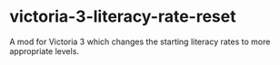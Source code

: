 # victoria-3-literacy-rate-reset
A mod for Victoria 3 which changes the starting literacy rates to more appropriate levels.
